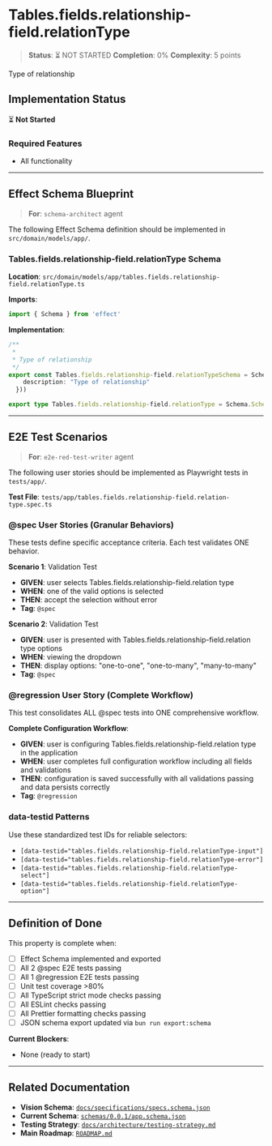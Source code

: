 # Tables.fields.relationship-field.relationType

> **Status**: ⏳ NOT STARTED
> **Completion**: 0%
> **Complexity**: 5 points

Type of relationship

## Implementation Status

⏳ **Not Started**

### Required Features

- All functionality

---

## Effect Schema Blueprint

> **For**: `schema-architect` agent

The following Effect Schema definition should be implemented in `src/domain/models/app/`.

### Tables.fields.relationship-field.relationType Schema

**Location**: `src/domain/models/app/tables.fields.relationship-field.relationType.ts`

**Imports**:

```typescript
import { Schema } from 'effect'
```

**Implementation**:

```typescript
/**
 *
 * Type of relationship
 */
export const Tables.fields.relationship-field.relationTypeSchema = Schema.Literal("one-to-one", "one-to-many", "many-to-many").pipe(Schema.annotations({
    description: "Type of relationship"
  }))

export type Tables.fields.relationship-field.relationType = Schema.Schema.Type<typeof Tables.fields.relationship-field.relationTypeSchema>
```

---

## E2E Test Scenarios

> **For**: `e2e-red-test-writer` agent

The following user stories should be implemented as Playwright tests in `tests/app/`.

**Test File**: `tests/app/tables.fields.relationship-field.relation-type.spec.ts`

### @spec User Stories (Granular Behaviors)

These tests define specific acceptance criteria. Each test validates ONE behavior.

**Scenario 1**: Validation Test

- **GIVEN**: user selects Tables.fields.relationship-field.relation type
- **WHEN**: one of the valid options is selected
- **THEN**: accept the selection without error
- **Tag**: `@spec`

**Scenario 2**: Validation Test

- **GIVEN**: user is presented with Tables.fields.relationship-field.relation type options
- **WHEN**: viewing the dropdown
- **THEN**: display options: "one-to-one", "one-to-many", "many-to-many"
- **Tag**: `@spec`

### @regression User Story (Complete Workflow)

This test consolidates ALL @spec tests into ONE comprehensive workflow.

**Complete Configuration Workflow**:

- **GIVEN**: user is configuring Tables.fields.relationship-field.relation type in the application
- **WHEN**: user completes full configuration workflow including all fields and validations
- **THEN**: configuration is saved successfully with all validations passing and data persists correctly
- **Tag**: `@regression`

### data-testid Patterns

Use these standardized test IDs for reliable selectors:

- `[data-testid="tables.fields.relationship-field.relationType-input"]`
- `[data-testid="tables.fields.relationship-field.relationType-error"]`
- `[data-testid="tables.fields.relationship-field.relationType-select"]`
- `[data-testid="tables.fields.relationship-field.relationType-option"]`

---

## Definition of Done

This property is complete when:

- [ ] Effect Schema implemented and exported
- [ ] All 2 @spec E2E tests passing
- [ ] All 1 @regression E2E tests passing
- [ ] Unit test coverage >80%
- [ ] All TypeScript strict mode checks passing
- [ ] All ESLint checks passing
- [ ] All Prettier formatting checks passing
- [ ] JSON schema export updated via `bun run export:schema`

**Current Blockers**:

- None (ready to start)

---

## Related Documentation

- **Vision Schema**: [`docs/specifications/specs.schema.json`](../specs.schema.json)
- **Current Schema**: [`schemas/0.0.1/app.schema.json`](../../schemas/0.0.1/app.schema.json)
- **Testing Strategy**: [`docs/architecture/testing-strategy.md`](../../architecture/testing-strategy.md)
- **Main Roadmap**: [`ROADMAP.md`](../../../ROADMAP.md)
